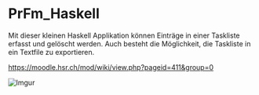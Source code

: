 # PrFm_Haskell
Mit dieser kleinen Haskell Applikation können Einträge in einer Taskliste erfasst und gelöscht werden. Auch besteht die Möglichkeit, die Taskliste in ein Textfile zu exportieren.

https://moodle.hsr.ch/mod/wiki/view.php?pageid=411&group=0

![Imgur](https://i.imgur.com/U6mqsDk.png)
